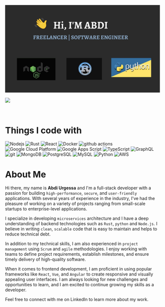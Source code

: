 <img src="./asset/mylanguages.jpg" alt="Mokkapps GitHub README header image">
<p><a href="https://www.linkedin.com/in/abdi-urgessa-92739322b/"><img src="https://img.shields.io/badge/linkedin-%230077B5.svg?&style=for-the-badge&logo=linkedin&logoColor=white" height=25></a></p>

<br>

<h1> Things I code with</h1>

<p>
  <img alt="Nodejs" src="https://img.shields.io/badge/-Nodejs-43853d?style=flat-square&logo=Node.js&logoColor=white" />
  <img alt="Rust" src="https://img.shields.io/badge/-Rust-black?style=flat-square&logo=Rust&logoColor=white" />
  <img alt="React" src="https://img.shields.io/badge/-React-45b8d8?style=flat-square&logo=react&logoColor=white" />
  <img alt="Docker" src="https://img.shields.io/badge/-Docker-46a2f1?style=flat-square&logo=docker&logoColor=white" />
  <img alt="github actions" src="https://img.shields.io/badge/-Github_Actions-2088FF?style=flat-square&logo=github-actions&logoColor=white" />
  <img alt="Google Cloud Platform" src="https://img.shields.io/badge/-Google_Cloud_Platform-1a73e8?style=flat-square&logo=google-cloud&logoColor=white" />
  <img alt="Google Apps Script" src="https://img.shields.io/badge/-Google_Apps_Script-4285F4?style=flat-square&logo=Google-Apps-Script&logoColor=white" />
  <img alt="TypeScript" src="https://img.shields.io/badge/-TypeScript-007ACC?style=flat-square&logo=typescript&logoColor=white" />
  <img alt="GraphQL" src="https://img.shields.io/badge/-GraphQL-E10098?style=flat-square&logo=graphql&logoColor=white" />
  <img alt="git" src="https://img.shields.io/badge/-Git-F05032?style=flat-square&logo=git&logoColor=white" />
  <img alt="MongoDB" src="https://img.shields.io/badge/-MongoDB-13aa52?style=flat-square&logo=mongodb&logoColor=white" />
  <img alt="PostgreSQL" src="https://img.shields.io/badge/-PostgreSQL-336791?style=flat-square&logo=PostgreSQL&logoColor=white" />
  <img alt="MySQL" src="https://img.shields.io/badge/-MySQL-4479A1?style=flat-square&logo=MySQL&logoColor=white" />
  <img alt="Python" src="https://img.shields.io/badge/-Python-3776AB?style=flat-square&logo=Python&logoColor=white" />
  <img alt="AWS" src="https://img.shields.io/badge/AWS-FF9900?style=for-the-badge&logo=amazon-aws&logoColor=white" />
</p>

<h1>About Me</h1>

Hi there, my name is **Abdi Urgessa** and I'm a full-stack developer with a passion for building `high-performance`, `secure`, and `user-friendly` applications. With several years of experience in the industry, I've had the pleasure of working on a variety of projects ranging from small-scale startups to enterprise-level applications.

I specialize in developing `microservices` architecture and I have a deep understanding of backend technologies such as `Rust`, `python` and `Node.js`. I believe in writing `clean`, `scalable` code that is easy to maintain and helps to reduce technical debt.

In addition to my technical skills, I am also experienced in `project management` using `Scrum` and `agile` methodologies. I enjoy working with teams to define project requirements, establish milestones, and ensure timely delivery of high-quality software.

When it comes to frontend development, I am proficient in using popular frameworks like `React`, `Vue`, and `Angular` to create responsive and visually appealing user interfaces. I am always looking for new challenges and opportunities to learn, and I am excited to continue growing my skills as a developer.

Feel free to connect with me on LinkedIn to learn more about my work.
